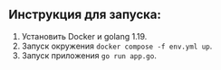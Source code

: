 ## Инструкция для запуска:

1) Установить Docker и golang 1.19.
2) Запуск окружения `docker compose -f env.yml up`.
3) Запуск приложения `go run app.go`.